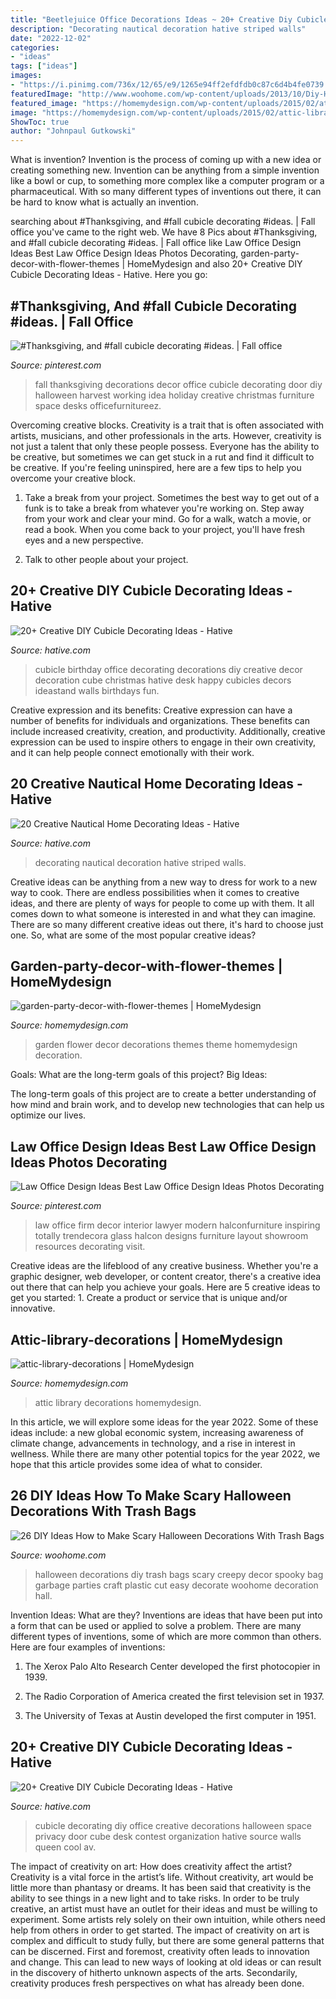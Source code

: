 ```yaml
---
title: "Beetlejuice Office Decorations Ideas ~ 20+ Creative Diy Cubicle Decorating Ideas"
description: "Decorating nautical decoration hative striped walls"
date: "2022-12-02"
categories:
- "ideas"
tags: ["ideas"]
images:
- "https://i.pinimg.com/736x/12/65/e9/1265e94ff2efdfdb0c87c6d4b4fe0739.jpg"
featuredImage: "http://www.woohome.com/wp-content/uploads/2013/10/Diy-Halloween-items-With-Trash-Bags-18.jpg"
featured_image: "https://homemydesign.com/wp-content/uploads/2015/02/attic-library-decorations.jpg"
image: "https://homemydesign.com/wp-content/uploads/2015/02/attic-library-decorations.jpg"
ShowToc: true
author: "Johnpaul Gutkowski"
---
```



What is invention?
Invention is the process of coming up with a new idea or creating something new. Invention can be anything from a simple invention like a bowl or cup, to something more complex like a computer program or a pharmaceutical. With so many different types of inventions out there, it can be hard to know what is actually an invention.

	

		
searching about #Thanksgiving, and #fall cubicle decorating #ideas. | Fall office you've came to the right web. We have 8 Pics about #Thanksgiving, and #fall cubicle decorating #ideas. | Fall office like Law Office Design Ideas Best Law Office Design Ideas Photos Decorating, garden-party-decor-with-flower-themes | HomeMydesign and also 20+ Creative DIY Cubicle Decorating Ideas - Hative. Here you go:
		
    
## #Thanksgiving, And #fall Cubicle Decorating #ideas. | Fall Office

<img loading=lazy src="https://i.pinimg.com/736x/12/65/e9/1265e94ff2efdfdb0c87c6d4b4fe0739.jpg" onerror="this.onerror=null;this.src='https://tse4.mm.bing.net/th?id=OIP.awFAK7_jI53fp_MAxVqAegHaFj&amp;pid=15.1';" alt="#Thanksgiving, and #fall cubicle decorating #ideas. | Fall office">

_Source: pinterest.com_

>fall thanksgiving decorations decor office cubicle decorating door diy halloween harvest working idea holiday creative christmas furniture space desks officefurnitureez. 

	

Overcoming creative blocks.
Creativity is a trait that is often associated with artists, musicians, and other professionals in the arts. However, creativity is not just a talent that only these people possess. Everyone has the ability to be creative, but sometimes we can get stuck in a rut and find it difficult to be creative. If you're feeling uninspired, here are a few tips to help you overcome your creative block.
1. Take a break from your project. Sometimes the best way to get out of a funk is to take a break from whatever you're working on. Step away from your work and clear your mind. Go for a walk, watch a movie, or read a book. When you come back to your project, you'll have fresh eyes and a new perspective.

2. Talk to other people about your project.

    
## 20+ Creative DIY Cubicle Decorating Ideas - Hative

<img loading=lazy src="https://hative.com/wp-content/uploads/2014/06/cubicle-decorating-ideas/14-office-cubicle-decorating-ideas.jpg" onerror="this.onerror=null;this.src='https://tse2.mm.bing.net/th?id=OIP.dUqfod3d79Gb1u8tJGB9AgHaJ4&amp;pid=15.1';" alt="20+ Creative DIY Cubicle Decorating Ideas - Hative">

_Source: hative.com_

>cubicle birthday office decorating decorations diy creative decor decoration cube christmas hative desk happy cubicles decors ideastand walls birthdays fun. 

	

Creative expression and its benefits:
Creative expression can have a number of benefits for individuals and organizations. These benefits can include increased creativity, creation, and productivity. Additionally, creative expression can be used to inspire others to engage in their own creativity, and it can help people connect emotionally with their work.

    
## 20 Creative Nautical Home Decorating Ideas - Hative

<img loading=lazy src="https://hative.com/wp-content/uploads/2014/10/nautical-home-decorating-ideas/17-striped-walls.jpg" onerror="this.onerror=null;this.src='https://tse4.mm.bing.net/th?id=OIP.Fjj6hJK9z2WwNBK1MxgvLgHaLZ&amp;pid=15.1';" alt="20 Creative Nautical Home Decorating Ideas - Hative">

_Source: hative.com_

>decorating nautical decoration hative striped walls. 

	

Creative ideas can be anything from a new way to dress for work to a new way to cook. There are endless possibilities when it comes to creative ideas, and there are plenty of ways for people to come up with them. It all comes down to what someone is interested in and what they can imagine. There are so many different creative ideas out there, it's hard to choose just one. So, what are some of the most popular creative ideas?

    
## Garden-party-decor-with-flower-themes | HomeMydesign

<img loading=lazy src="https://homemydesign.com/wp-content/uploads/2013/02/garden-party-decor-with-flower-themes.jpg" onerror="this.onerror=null;this.src='https://tse4.mm.bing.net/th?id=OIP.ZnoyMfI7APTYtn-KmYBi5gHaJ7&amp;pid=15.1';" alt="garden-party-decor-with-flower-themes | HomeMydesign">

_Source: homemydesign.com_

>garden flower decor decorations themes theme homemydesign decoration. 

	

Goals: What are the long-term goals of this project?
Big Ideas: 

The long-term goals of this project are to create a better understanding of how mind and brain work, and to develop new technologies that can help us optimize our lives.

    
## Law Office Design Ideas Best Law Office Design Ideas Photos Decorating

<img loading=lazy src="https://i.pinimg.com/736x/16/2e/f5/162ef5fbdce40763f6d8bd8bd1541712.jpg" onerror="this.onerror=null;this.src='https://tse4.mm.bing.net/th?id=OIP.keYiy8j-ebUvi5myI3YntQHaJ3&amp;pid=15.1';" alt="Law Office Design Ideas Best Law Office Design Ideas Photos Decorating">

_Source: pinterest.com_

>law office firm decor interior lawyer modern halconfurniture inspiring totally trendecora glass halcon designs furniture layout showroom resources decorating visit. 

	

Creative ideas are the lifeblood of any creative business. Whether you're a graphic designer, web developer, or content creator, there's a creative idea out there that can help you achieve your goals. Here are 5 creative ideas to get you started: 1. Create a product or service that is unique and/or innovative.

    
## Attic-library-decorations | HomeMydesign

<img loading=lazy src="https://homemydesign.com/wp-content/uploads/2015/02/attic-library-decorations.jpg" onerror="this.onerror=null;this.src='https://tse2.mm.bing.net/th?id=OIP.M4rbXVCNij9IaQ28ogNlWwHaLG&amp;pid=15.1';" alt="attic-library-decorations | HomeMydesign">

_Source: homemydesign.com_

>attic library decorations homemydesign. 

	

In this article, we will explore some ideas for the year 2022. Some of these ideas include: a new global economic system, increasing awareness of climate change, advancements in technology, and a rise in interest in wellness. While there are many other potential topics for the year 2022, we hope that this article provides some idea of what to consider.

    
## 26 DIY Ideas How To Make Scary Halloween Decorations With Trash Bags

<img loading=lazy src="http://www.woohome.com/wp-content/uploads/2013/10/Diy-Halloween-items-With-Trash-Bags-18.jpg" onerror="this.onerror=null;this.src='https://tse2.mm.bing.net/th?id=OIP.aHrq0KDizTT1XHbtmkX9ngHaJ4&amp;pid=15.1';" alt="26 DIY Ideas How to Make Scary Halloween Decorations With Trash Bags">

_Source: woohome.com_

>halloween decorations diy trash bags scary creepy decor spooky bag garbage parties craft plastic cut easy decorate woohome decoration hall. 

	

Invention Ideas: What are they?
Inventions are ideas that have been put into a form that can be used or applied to solve a problem. There are many different types of inventions, some of which are more common than others. Here are four examples of inventions:
1. The Xerox Palo Alto Research Center developed the first photocopier in 1939.

2. The Radio Corporation of America created the first television set in 1937.

3. The University of Texas at Austin developed the first computer in 1951.


    
## 20+ Creative DIY Cubicle Decorating Ideas - Hative

<img loading=lazy src="https://hative.com/wp-content/uploads/2014/06/cubicle-decorating-ideas/20-office-cubicle-decorating-ideas.jpg" onerror="this.onerror=null;this.src='https://tse2.mm.bing.net/th?id=OIP.EKOs4CpKpLtYMsyDkY9fvgHaHa&amp;pid=15.1';" alt="20+ Creative DIY Cubicle Decorating Ideas - Hative">

_Source: hative.com_

>cubicle decorating diy office creative decorations halloween space privacy door cube desk contest organization hative source walls queen cool av. 

	

The impact of creativity on art: How does creativity affect the artist?
Creativity is a vital force in the artist’s life. Without creativity, art would be little more than phantasy or dreams. It has been said that creativity is the ability to see things in a new light and to take risks. In order to be truly creative, an artist must have an outlet for their ideas and must be willing to experiment. Some artists rely solely on their own intuition, while others need help from others in order to get started. The impact of creativity on art is complex and difficult to study fully, but there are some general patterns that can be discerned. First and foremost, creativity often leads to innovation and change. This can lead to new ways of looking at old ideas or can result in the discovery of hitherto unknown aspects of the arts. Secondarily, creativity produces fresh perspectives on what has already been done.

